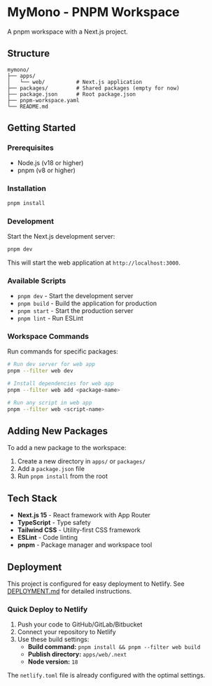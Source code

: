# MyMono - PNPM Workspace

A pnpm workspace with a Next.js project.

## Structure

```
mymono/
├── apps/
│   └── web/          # Next.js application
├── packages/         # Shared packages (empty for now)
├── package.json      # Root package.json
├── pnpm-workspace.yaml
└── README.md
```

## Getting Started

### Prerequisites

- Node.js (v18 or higher)
- pnpm (v8 or higher)

### Installation

```bash
pnpm install
```

### Development

Start the Next.js development server:

```bash
pnpm dev
```

This will start the web application at `http://localhost:3000`.

### Available Scripts

- `pnpm dev` - Start the development server
- `pnpm build` - Build the application for production
- `pnpm start` - Start the production server
- `pnpm lint` - Run ESLint

### Workspace Commands

Run commands for specific packages:

```bash
# Run dev server for web app
pnpm --filter web dev

# Install dependencies for web app
pnpm --filter web add <package-name>

# Run any script in web app
pnpm --filter web <script-name>
```

## Adding New Packages

To add a new package to the workspace:

1. Create a new directory in `apps/` or `packages/`
2. Add a `package.json` file
3. Run `pnpm install` from the root

## Tech Stack

- **Next.js 15** - React framework with App Router
- **TypeScript** - Type safety
- **Tailwind CSS** - Utility-first CSS framework
- **ESLint** - Code linting
- **pnpm** - Package manager and workspace tool

## Deployment

This project is configured for easy deployment to Netlify. See [DEPLOYMENT.md](./DEPLOYMENT.md) for detailed instructions.

### Quick Deploy to Netlify

1. Push your code to GitHub/GitLab/Bitbucket
2. Connect your repository to Netlify
3. Use these build settings:
   - **Build command:** `pnpm install && pnpm --filter web build`
   - **Publish directory:** `apps/web/.next`
   - **Node version:** `18`

The `netlify.toml` file is already configured with the optimal settings. 